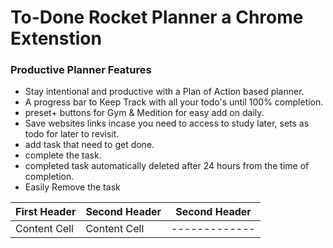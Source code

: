 # To-Done Rocket Planner a Chrome Extenstion

### Productive Planner Features

- Stay intentional and productive with a Plan of Action based planner.
- A progress bar to Keep Track with all your todo's until 100% completion.
- preset+ buttons for Gym & Medition for easy add on daily.
- Save websites links incase you need to access to study later, sets as todo for later to revisit.
- add task that need to get done.
- complete the task.
- completed task automatically deleted after 24 hours from the time of completion.
- Easily Remove the task

| First Header | Second Header | Second Header |
| ------------ | ------------- | ------------- |
| Content Cell | Content Cell  | ------------- |
